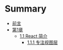 # Summary

* [前言](README.md)
* [第1章](./Ch01/01.md)
    * [1.1 React 简介](./Ch01/01/1.md)
        * [1.1.1 专注视图层](./Ch01/01/1.1.md)
